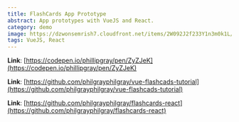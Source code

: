 ```yaml
---
title: FlashCards App Prototype
abstract: App prototypes with VueJS and React.
category: demo
image: https://dzwonsemrish7.cloudfront.net/items/2W092J2f233Y1n3m0k1L/%5B0f57ab0087e3d0c04a0813865f40df07%5D_Image+2018-06-08+at+8.18.44+PM.png?v=6a262a0d
tags: VueJS, React
---
```


**Link**: [https://codepen.io/phillipgray/pen/ZyZJeK](https://codepen.io/phillipgray/pen/ZyZJeK)

**Link**: [https://github.com/philgrayphilgray/vue-flashcads-tutorial](https://github.com/philgrayphilgray/vue-flashcads-tutorial)

**Link**: [https://github.com/philgrayphilgray/flashcards-react](https://github.com/philgrayphilgray/flashcards-react)
